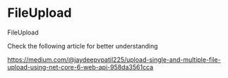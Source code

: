 # FileUpload
FileUpload

Check the following article for better understanding

https://medium.com/@jaydeepvpatil225/upload-single-and-multiple-file-upload-using-net-core-6-web-api-958da3561cca
